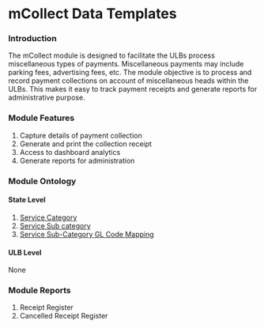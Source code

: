 # mCollect Data Templates

### Introduction

The mCollect module is designed to facilitate the ULBs process miscellaneous types of payments. Miscellaneous payments may include parking fees, advertising fees, etc. The module objective is to process and record payment collections on account of miscellaneous heads within the ULBs. This makes it easy to track payment receipts and generate reports for administrative purpose.

### Module Features

1. Capture details of payment collection
2. Generate and print the collection receipt
3. Access to dashboard analytics
4. Generate reports for administration

### Module Ontology

#### State Level

1. [Service Category](service-category.md)
2. [Service Sub category](service-sub-category.md)
3. [Service Sub-Category GL Code Mapping](service-sub-category-gl-code-mapping.md)

#### ULB Level

None

### Module Reports

1. Receipt Register
2. Cancelled Receipt Register


